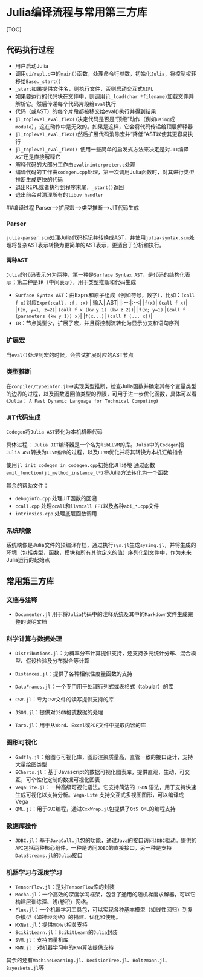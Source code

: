 # Julia编译流程与常用第三方库
[TOC]


## 代码执行过程
- 用户启动Julia
- 调用`ui/repl.c`中的`main()`函数，处理命令行参数，初始化`Julia`，将控制权转移给`Base._start()`
- `_start`如果提供文件名，则执行文件，否则启动交互式`REPL`
- 如果要运行的代码块在文件中，则调用`jl_load(char *filename)`加载文件并解析它。然后传递每个代码片段给`eval`执行
- 代码（或AST）的每个片段都被移交给eval()执行并得到结果
- `jl_toplevel_eval_flex()`决定代码是否是“顶级”动作（例如`using`或`module`），这在动作中是无效的。如果是这样，它会将代码传递给顶层解释器
- `jl_toplevel_eval_flex()`然后扩展代码消除宏并“降低”AST以使其更容易执行
- `jl_toplevel_eval_flex() `使用一些简单的启发式方法来决定是对`JIT`编译`AST`还是直接解释它
- 解释代码的大部分工作由`evalininterpreter.c`处理
- 编译代码的工作由`codegen.cpp`处理，第一次调用Julia函数时，对其进行类型推断生成更快的代码
- 退出REPL或者执行到程序末尾，`_start()`返回
- 退出前会对清理所有的`libuv handler`

##编译过程
Parser——>扩展宏——>类型推断——>JIT代码生成

### Parser
`julia-parser.scm`处理Julia代码标记并转换成AST，并使用`julia-syntax.scm`处理将复杂AST表示转换为更简单的AST表示，更适合于分析和执行。

#### 两种AST
`Julia`的代码表示分为两种，第一种是`Surface Syntax AST`，是代码的结构化表示；第二种是`IR`（中间表示），用于类型推断和代码生成
- `Surface Syntax AST`：由Exprs和原子组成（例如符号，数字），比如：`(call f x)`对应`Expr(:call, :f, :x)`
| 输入| AST|
|:--:|:--:|
|`f(x)`|	`(call f x)`|
|`f(x, y=1, z=2)`|	`(call f x (kw y 1) (kw z 2))`|
|`f(x; y=1)`	|`(call f (parameters (kw y 1)) x)`|
|`f(x...)`|	`(call f (... x))`|
- `IR`：节点类型少，扩展了宏，并且将控制流转化为显示分支和语句序列

### 扩展宏
当`eval()`处理到宏的时候，会尝试扩展对应的AST节点

### 类型推断
在`conpiler/typeinfer.jl`中实现类型推断，检查Julia函数并确定其每个变量类型的边界的过程，以及函数返回值类型的界限，可用于进一步优化函数，具体可以看`《Julia： A Fast Dynamic Language for Technical Computing》`


### JIT代码生成
`Codegen`将`Julia AST`转化为本机机器代码

具体过程：
`Julia JIT`编译器是一个名为`libLLVM`的库。`Julia`中的`Codegen`指`Julia AST`转换为`LLVM指令`的过程，以及`LLVM`优化并将其转换为本机汇编指令

使用`jl_init_codegen in codegen.cpp`初始化JIT环境
通过函数`emit_function(jl_method_instance_t*)`将Julia方法转化为一个函数

其余的帮助文件：
- `debuginfo.cpp`
处理JIT函数的回溯
- `ccall.cpp`
处理`ccall`和`llvmcall FFI`以及各种`abi_*.cpp`文件
- `intrinsics.cpp`
处理底层函数调用

### 系统映像
系统映像是Julia文件的预编译存档，通过执行`sys.jl`生成`sysimg.jl`，并将生成的环境（包括类型，函数，模块和所有其他定义的值）序列化到文件中，作为未来Julia运行的起始点


## 常用第三方库
### 文档与注释
- `Documenter.jl`
  用于将`Julia`代码中的注释系统及其中的`Markdown`文件生成完整的说明文档

### 科学计算与数据处理
- `Distributions.jl`：为概率分布计算提供支持，还支持多元统计分布、混合模型、假设检验及分布拟合等计算
- `Distances.jl`：提供了各种相似性度量函数的支持

- `DataFrames.jl`：一个专门用于处理行列式或表格式（tabular）的库
- `CSV.jl`：专为`CSV`文件的读写提供支持的库
- `JSON.jl`：提供对`JSON`格式数据的处理
- `Taro.jl`：用于从`Word`、`Excel`或`PDF`文件中提取内容的库

### 图形可视化
- `Gadfly.jl`：绘图与可视化库，图形渲染质量高，直管一致的接口设计，支持大量绘图类型
- `ECharts.jl`：基于Javascript的数据可视化图表库，提供直观，生动，可交互，可个性化定制的数据可视化图表
- `VegaLite.jl`：一种高级可视化语法。它支持简洁的 `JSON` 语法，用于支持快速生成可视化以支持分析。`Vega-Lite` 支持交互式多视图图形，可以编译成 Vega
- `QML.jl`：用于`GUI`编程，通过`CxxWrap.jl`包提供了`Qt5 QML`的编程支持

### 数据库操作
- `JDBC.jl`：基于`JavaCall.jl`包的功能，通过`Java`的接口访问`JDBC`驱动。提供的`API`包括两种核心组件，一种是访问`JDBC`的直接接口，另一种是支持`DataStreams.jl`的`Julia`接口

### 机器学习与深度学习
- `TensorFlow.jl`：是对`TensorFlow`库的封装
- `Mocha.jl`：一个高效的深度学习框架，包含了通用的随机梯度求解器，可以它构建层训练深、浅(卷积）网络。
- `Flux.jl`：一个机器学习工具包，可以实现各种基本模型（如线性回归）到复杂模型（如神经网络）的搭建、优化和使用。 
- `MXNet.jl`：提供`MXNet`相关支持
- `ScikitLearn.jl`：`ScikitLearn`的`Julia`封装
- `SVM.jl`：支持向量机库
- `KNN.jl`：对机器学习中的`KNN`算法提供支持

其余的还有`MachineLearning.jl`、`DecisionTree.jl`、`Boltzmann.jl`、`BayesNets.jl`等